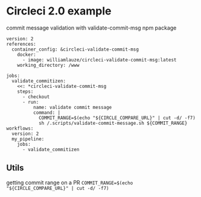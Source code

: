 # Circleci 2.0 example

commit message validation with validate-commit-msg npm package

```
version: 2
references:
  container_config: &circleci-validate-commit-msg
    docker:
      - image: williamlauze/circleci-validate-commit-msg:latest
    working_directory: /www

jobs:
  validate_commitizen:
    <<: *circleci-validate-commit-msg
    steps:
      - checkout
      - run:
          name: validate commit message
          command: |
            COMMIT_RANGE=$(echo "${CIRCLE_COMPARE_URL}" | cut -d/ -f7)
            sh /.scripts/validate-commit-message.sh ${COMMIT_RANGE}
workflows:
  version: 2
  my_pipeline:
    jobs:
      - validate_commitizen
```

## Utils
getting commit range on a PR
`COMMIT_RANGE=$(echo "${CIRCLE_COMPARE_URL}" | cut -d/ -f7)`
